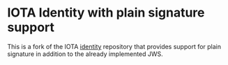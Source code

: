 # IOTA Identity with plain signature support

This is a fork of the IOTA [identity](https://github.com/iotaledger/identity.rs) repository that provides support for plain signature in addition to the already implemented
JWS. 

